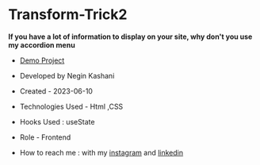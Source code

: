 # Transform-Trick2

**If you have a lot of information to display on your site, why don't you use my accordion menu**



- [Demo Project]()

- Developed by Negin Kashani

- Created - 2023-06-10

- Technologies Used - Html ,CSS 

- Hooks Used : useState 

- Role - Frontend

- How to reach me : with my [instagram](https://instagram.com/negin_kashweb?igshid=NTc4MTIwNjQ2YQ==
) and [linkedin](https://www.linkedin.com/in/negin-kashani-567840b8)
